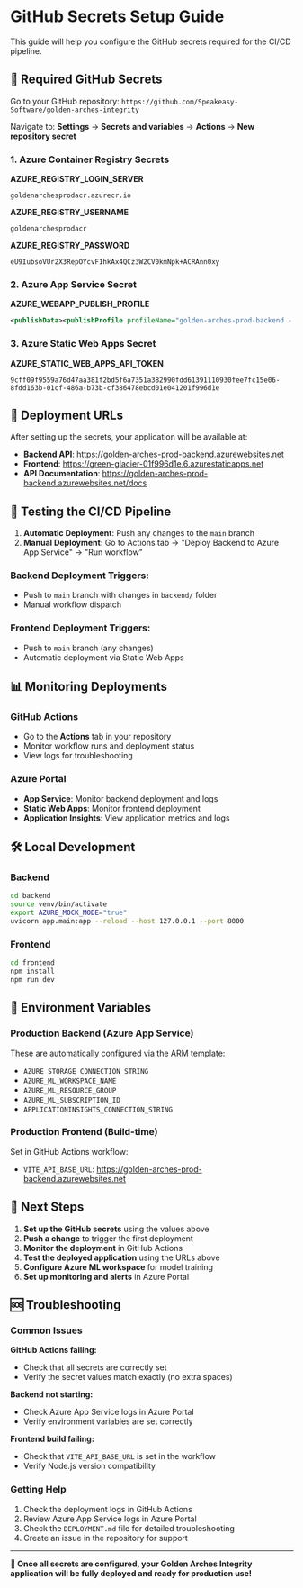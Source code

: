 # GitHub Secrets Setup Guide

This guide will help you configure the GitHub secrets required for the CI/CD pipeline.

## 🔐 Required GitHub Secrets

Go to your GitHub repository: `https://github.com/Speakeasy-Software/golden-arches-integrity`

Navigate to: **Settings** → **Secrets and variables** → **Actions** → **New repository secret**

### 1. Azure Container Registry Secrets

**AZURE_REGISTRY_LOGIN_SERVER**
```
goldenarchesprodacr.azurecr.io
```

**AZURE_REGISTRY_USERNAME**
```
goldenarchesprodacr
```

**AZURE_REGISTRY_PASSWORD**
```
eU9IubsoVUr2X3RepOYcvF1hkAx4QCz3W2CV0kmNpk+ACRAnn0xy
```

### 2. Azure App Service Secret

**AZURE_WEBAPP_PUBLISH_PROFILE**
```xml
<publishData><publishProfile profileName="golden-arches-prod-backend - Web Deploy" publishMethod="MSDeploy" publishUrl="golden-arches-prod-backend.scm.azurewebsites.net:443" msdeploySite="golden-arches-prod-backend" userName="$golden-arches-prod-backend" userPWD="27y7NFFj9mHsNakb0Zz2YnggeFyaimr2rkq2dGmu5yX4riNdikwKgX9bivQt" destinationAppUrl="https://golden-arches-prod-backend.azurewebsites.net" SQLServerDBConnectionString="" mySQLDBConnectionString="" hostingProviderForumLink="" controlPanelLink="https://portal.azure.com" webSystem="WebSites"><databases /></publishProfile><publishProfile profileName="golden-arches-prod-backend - FTP" publishMethod="FTP" publishUrl="ftps://waws-prod-mwh-129.ftp.azurewebsites.windows.net/site/wwwroot" ftpPassiveMode="True" userName="golden-arches-prod-backend\$golden-arches-prod-backend" userPWD="27y7NFFj9mHsNakb0Zz2YnggeFyaimr2rkq2dGmu5yX4riNdikwKgX9bivQt" destinationAppUrl="https://golden-arches-prod-backend.azurewebsites.net" SQLServerDBConnectionString="" mySQLDBConnectionString="" hostingProviderForumLink="" controlPanelLink="https://portal.azure.com" webSystem="WebSites"><databases /></publishProfile><publishProfile profileName="golden-arches-prod-backend - Zip Deploy" publishMethod="ZipDeploy" publishUrl="golden-arches-prod-backend.scm.azurewebsites.net:443" userName="$golden-arches-prod-backend" userPWD="27y7NFFj9mHsNakb0Zz2YnggeFyaimr2rkq2dGmu5yX4riNdikwKgX9bivQt" destinationAppUrl="https://golden-arches-prod-backend.azurewebsites.net" SQLServerDBConnectionString="" mySQLDBConnectionString="" hostingProviderForumLink="" controlPanelLink="https://portal.azure.com" webSystem="WebSites"><databases /></publishProfile></publishData>
```

### 3. Azure Static Web Apps Secret

**AZURE_STATIC_WEB_APPS_API_TOKEN**
```
9cff09f9559a76d47aa381f2bd5f6a7351a382990fdd61391110930fee7fc15e06-8fdd163b-01cf-486a-b73b-cf386478ebcd01e041201f996d1e
```

## 🚀 Deployment URLs

After setting up the secrets, your application will be available at:

- **Backend API**: https://golden-arches-prod-backend.azurewebsites.net
- **Frontend**: https://green-glacier-01f996d1e.6.azurestaticapps.net
- **API Documentation**: https://golden-arches-prod-backend.azurewebsites.net/docs

## 🔄 Testing the CI/CD Pipeline

1. **Automatic Deployment**: Push any changes to the `main` branch
2. **Manual Deployment**: Go to Actions tab → "Deploy Backend to Azure App Service" → "Run workflow"

### Backend Deployment Triggers:
- Push to `main` branch with changes in `backend/` folder
- Manual workflow dispatch

### Frontend Deployment Triggers:
- Push to `main` branch (any changes)
- Automatic deployment via Static Web Apps

## 📊 Monitoring Deployments

### GitHub Actions
- Go to the **Actions** tab in your repository
- Monitor workflow runs and deployment status
- View logs for troubleshooting

### Azure Portal
- **App Service**: Monitor backend deployment and logs
- **Static Web Apps**: Monitor frontend deployment
- **Application Insights**: View application metrics and logs

## 🛠️ Local Development

### Backend
```bash
cd backend
source venv/bin/activate
export AZURE_MOCK_MODE="true"
uvicorn app.main:app --reload --host 127.0.0.1 --port 8000
```

### Frontend
```bash
cd frontend
npm install
npm run dev
```

## 🔧 Environment Variables

### Production Backend (Azure App Service)
These are automatically configured via the ARM template:
- `AZURE_STORAGE_CONNECTION_STRING`
- `AZURE_ML_WORKSPACE_NAME`
- `AZURE_ML_RESOURCE_GROUP`
- `AZURE_ML_SUBSCRIPTION_ID`
- `APPLICATIONINSIGHTS_CONNECTION_STRING`

### Production Frontend (Build-time)
Set in GitHub Actions workflow:
- `VITE_API_BASE_URL`: https://golden-arches-prod-backend.azurewebsites.net

## 🎯 Next Steps

1. **Set up the GitHub secrets** using the values above
2. **Push a change** to trigger the first deployment
3. **Monitor the deployment** in GitHub Actions
4. **Test the deployed application** using the URLs above
5. **Configure Azure ML workspace** for model training
6. **Set up monitoring and alerts** in Azure Portal

## 🆘 Troubleshooting

### Common Issues

**GitHub Actions failing:**
- Check that all secrets are correctly set
- Verify the secret values match exactly (no extra spaces)

**Backend not starting:**
- Check Azure App Service logs in Azure Portal
- Verify environment variables are set correctly

**Frontend build failing:**
- Check that `VITE_API_BASE_URL` is set in the workflow
- Verify Node.js version compatibility

### Getting Help

1. Check the deployment logs in GitHub Actions
2. Review Azure App Service logs in Azure Portal
3. Check the `DEPLOYMENT.md` file for detailed troubleshooting
4. Create an issue in the repository for support

---

**🎉 Once all secrets are configured, your Golden Arches Integrity application will be fully deployed and ready for production use!** 